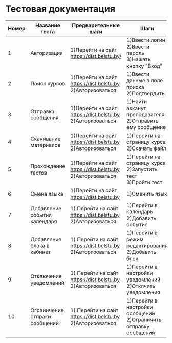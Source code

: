 # Тестовая документация
| Номер | Название теста | Предварительные шаги | Шаги     | Ожидаемый результат | Результат | Описание | Скриншот |
| ----- | -------------- | -------------------- | -------- | ------------------- | --------- | -------- | -------- |
| 1 | Авторизация | 1)Перейти на сайт https://dist.belstu.by/ | 1)Ввести логин<br>2)Ввести пароль<br>3)Нажать кнопку "Вход" | Вход в аккаунт | Успешно | - | <image src="test1.jpg" alt="Ошибка загрузки"> |
| 2 | Поиск курсов | 1)Перейти на сайт https://dist.belstu.by<br>2)Авторизоваться | 1)Ввести данные в поле поиска<br>2)Подтвердить | Сработавший поиск | Успешно | - | <image src="test2.jpg" alt="Ошибка загрузки"> |
| 3 | Отправка сообщения | 1)Перейти на сайт https://dist.belstu.by<br>2)Авторизоваться | 1)Найти акканут преподавателя<br>2)Отправить ему сообщение | Отправленное сообщение | Успешно | - | <image src="test3.jpg" alt="Ошибка загрузки"> |
| 4 | Скачивание материалов | 1)Перейти на сайт https://dist.belstu.by<br>2)Авторизоваться | 1)Перейти на страницу курса<br>2)Скачать файл | Скачанный файл | Успешно | - | <image src="test4.jpg" alt="Ошибка загрузки"> |
| 5 | Прохождение тестов | 1)Перейти на сайт https://dist.belstu.by<br>2)Авторизоваться | 1)Перейти на страницу курса<br>2)Запустить тест<br>3)Пройти тест | Пройденный тест | Успешно | - | <image src="test5.jpg" alt="Ошибка загрузки"> |
| 6 | Смена языка | 1)Перейти на сайт https://dist.belstu.by<br> | 1)Сменить язык | Измененный язык | Успешно | - | <image src="test6.jpg" alt="Ошибка загрузки"> |
| 7 | Добавление события календаря | 1) Перейти на сайт https://dist.belstu.by<br>2)Авторизоваться | 1)Перейти в календарь<br>2)Добавить событие | Добавленное событие | Успешно | - | <image src="test7.jpg" alt="Ошибка загрузки"> |
| 8 | Добавление блока в кабинет | 1) Перейти на сайт https://dist.belstu.by<br>2)Авторизоваться | 1)Перейти в режим редактирования<br>2)Добавить блок | Добавленный блок | Успешно | - | <image src="test8.jpg" alt="Ошибка загрузки"> |
| 9 | Отключение уведомлений | 1) Перейти на сайт https://dist.belstu.by<br>2)Авторизоваться | 1)Перейти в настройки уведомлений<br>2)Отклчить уведомления | Отключенные уведомления | Успешно | - | <image src="test9.jpg" alt="Ошибка загрузки"> |
| 10 | Ограничение отпраки сообщений | 1) Перейти на сайт https://dist.belstu.by<br>2)Авторизоваться | 1)Перейти в настройки сообщений<br>2)Ограничить отправку сообщений | Ограничение отправки сообщений | Успешно | - | <image src="test10.jpg" alt="Ошибка загрузки"> |


